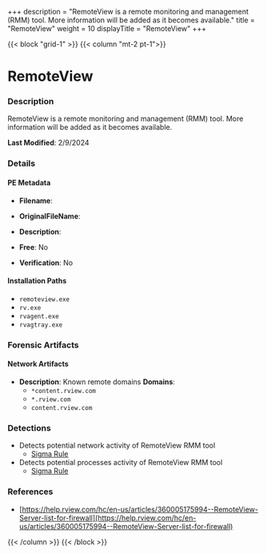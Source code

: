 +++
description = "RemoteView is a remote monitoring and management (RMM) tool. More information will be added as it becomes available."
title = "RemoteView"
weight = 10
displayTitle = "RemoteView"
+++


{{< block "grid-1" >}}
{{< column "mt-2 pt-1">}}

# RemoteView


### Description

RemoteView is a remote monitoring and management (RMM) tool. More information will be added as it becomes available.



**Last Modified**: 2/9/2024

### Details


#### PE Metadata
- **Filename**: 
- **OriginalFileName**: 
- **Description**: 


- **Free**: No

- **Verification**: No




#### Installation Paths
- `remoteview.exe`
- `rv.exe`
- `rvagent.exe`
- `rvagtray.exe`

### Forensic Artifacts




#### Network Artifacts
- **Description**: Known remote domains  **Domains**:
    - `*content.rview.com`
    - `*.rview.com`
    - `content.rview.com`


### Detections
- Detects potential network activity of RemoteView RMM tool
  - [Sigma Rule](https://github.com/magicsword-io/LOLRMM/blob/main/detections/sigma/remoteview_network_sigma.yml)
- Detects potential processes activity of RemoteView RMM tool
  - [Sigma Rule](https://github.com/magicsword-io/LOLRMM/blob/main/detections/sigma/remoteview_processes_sigma.yml)

### References
- [https://help.rview.com/hc/en-us/articles/360005175994--RemoteView-Server-list-for-firewall](https://help.rview.com/hc/en-us/articles/360005175994--RemoteView-Server-list-for-firewall)



{{< /column >}}
{{< /block >}}
